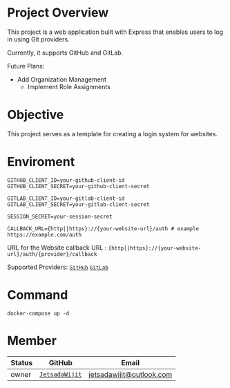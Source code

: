 # Project Overview

This project is a web application built with Express that enables users to log in using Git providers.

Currently, it supports GitHub and GitLab.

Future Plans:
 - Add Organization Management
   - Implement Role Assignments

# Objective

This project serves as a template for creating a login system for websites.

# Enviroment

```
GITHUB_CLIENT_ID=your-github-client-id
GITHUB_CLIENT_SECRET=your-github-client-secret

GITLAB_CLIENT_ID=your-gitlab-client-id
GITLAB_CLIENT_SECRET=your-gitlab-client-secret

SESSION_SECRET=your-session-secret

CALLBACK_URL={http||https}://{your-website-url}/auth # example https://example.com/auth
```

URL for the Website callback URL : `{http||https}://{your-website-url}/auth/{provider}/callback`

Supported Providers:
[`GitHub`](https://github.com)
[`GitLab`](https://gitlab.com)

# Command
```
docker-compose up -d
```

# Member

|Status|GitHub|Email|
|-|-|-|
|owner|[`JetsadaWijit`](https://github.com/JetsadaWijit)|jetsadawijit@outlook.com|
